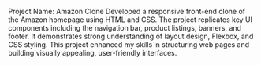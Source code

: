 
Project Name: Amazon Clone
Developed a responsive front-end clone of the Amazon homepage using HTML and CSS. The project replicates key UI components including the navigation bar, product listings, banners, and footer. It demonstrates strong understanding of layout design, Flexbox, and CSS styling. This project enhanced my skills in structuring web pages and building visually appealing, user-friendly interfaces.
